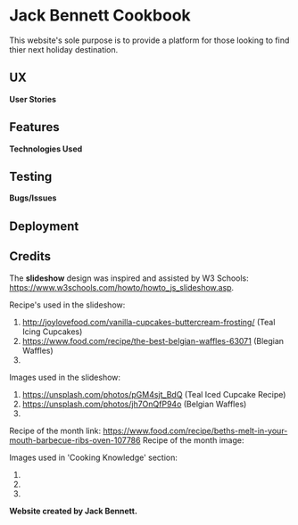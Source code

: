 # Jack Bennett Cookbook

This website's sole purpose is to provide a platform for those looking to find thier next holiday destination.

## UX



**User Stories**



## Features



**Technologies Used**



## Testing



**Bugs/Issues**



## Deployment



## Credits

The **slideshow** design was inspired and assisted by W3 Schools: https://www.w3schools.com/howto/howto_js_slideshow.asp.

Recipe's used in the slideshow:

1. http://joylovefood.com/vanilla-cupcakes-buttercream-frosting/ (Teal Icing Cupcakes)
2. https://www.food.com/recipe/the-best-belgian-waffles-63071 (Blegian Waffles)
3. 

Images used in the slideshow:

1. https://unsplash.com/photos/pGM4sjt_BdQ (Teal Iced Cupcake Recipe)
2. https://unsplash.com/photos/jh7OnQfP94o (Belgian Waffles)
3. 

Recipe of the month link: https://www.food.com/recipe/beths-melt-in-your-mouth-barbecue-ribs-oven-107786
Recipe of the month image: 

Images used in 'Cooking Knowledge' section:

1. 
2. 
3. 

**Website created by Jack Bennett.**